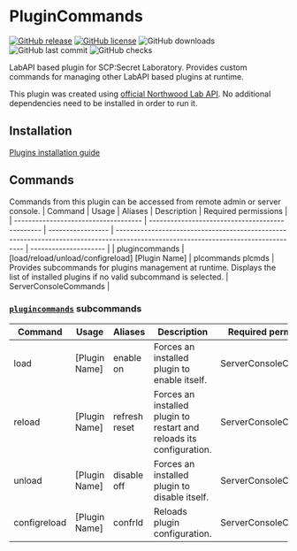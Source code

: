 # PluginCommands
[![GitHub release](https://flat.badgen.net/github/release/Pogromca-SCP/PluginCommands)](https://github.com/Pogromca-SCP/PluginCommands/releases/)
[![GitHub license](https://flat.badgen.net/github/license/Pogromca-SCP/PluginCommands)](https://github.com/Pogromca-SCP/PluginCommands/blob/main/LICENSE)
![GitHub downloads](https://flat.badgen.net/github/assets-dl/Pogromca-SCP/PluginCommands)
![GitHub last commit](https://flat.badgen.net/github/last-commit/Pogromca-SCP/PluginCommands/main)
![GitHub checks](https://flat.badgen.net/github/checks/Pogromca-SCP/PluginCommands/main)

LabAPI based plugin for SCP:Secret Laboratory. Provides custom commands for managing other LabAPI based plugins at runtime.
 
This plugin was created using [official Northwood Lab API](https://github.com/northwood-studios/LabAPI). No additional dependencies need to be installed in order to run it.
 
## Installation
[Plugins installation guide](https://github.com/northwood-studios/LabAPI/wiki/Installing-Plugins)

## Commands
Commands from this plugin can be accessed from remote admin or server console.
| Command                              | Usage                                           | Aliases           | Description                                                                                                                        | Required permissions  |
| ------------------------------------ | ----------------------------------------------- | ----------------- | ---------------------------------------------------------------------------------------------------------------------------------- | --------------------- |
| plugincommands <a name="plcmds"></a> | [load/reload/unload/configreload] [Plugin Name] | plcommands plcmds | Provides subcommands for plugins management at runtime. Displays the list of installed plugins if no valid subcommand is selected. | ServerConsoleCommands |

### [`plugincommands`](#plcmds) subcommands
| Command      | Usage         | Aliases       | Description                                                          | Required permissions  |
| ------------ | ------------- | ------------- | -------------------------------------------------------------------- | --------------------- |
| load         | [Plugin Name] | enable on     | Forces an installed plugin to enable itself.                         | ServerConsoleCommands |
| reload       | [Plugin Name] | refresh reset | Forces an installed plugin to restart and reloads its configuration. | ServerConsoleCommands |
| unload       | [Plugin Name] | disable off   | Forces an installed plugin to disable itself.                        | ServerConsoleCommands |
| configreload | [Plugin Name] | confrld       | Reloads plugin configuration.                                        | ServerConsoleCommands |
